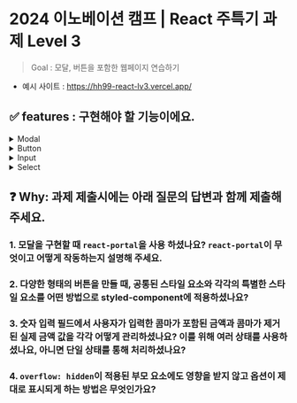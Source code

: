 # 2024 이노베이션 캠프 | React 주특기 과제 Level 3

> Goal : 모달, 버튼을 포함한 웹페이지 연습하기

- 예시 사이트 : https://hh99-react-lv3.vercel.app/

## ✅ features : 구현해야 할 기능이에요.

<details>
<summary>Modal</summary>

- 모달 2개를 구현합니다.
  - `취소`, `확인`이 있고, overlay를 클릭했을 때 모달이 닫히지 않는 형태
  - `닫기` 버튼만 있고, overlay를 클릭했을 때 모달이 닫히는 형태
  - 모달을 `on` 시키는 버튼의 형태는 각각 달라야 합니다. (위에서 만든 버튼을 재사용하는 것도 좋아요.)
  </details>

<details>
<summary>Button</summary>

- 총 6개 형태의 버튼을 구현합니다. (예시 페이지에서 확인)
  - `styled-components` 를 이용하여 구현하며, props를 적절하게 잘 활용하여 구현하세요.
  - 버튼 label에 선택적으로 아이콘을 넣을 수 있도록 구현하세요.
  </details>

<details>
<summary>Input</summary>

- 총 2개의 input을 구현합니다.
  - 일반형식의 input
  - 숫자를 넣었을 때, 3자리 수마다 `콤마 ,`가 찍히는 input
  - form을 구현하고 각 input에 값을 입력하고 `저장` 버튼을 눌렀을 때 `{name: '아무 텍스트', price: "콤마가 없는 금액"}` 을 `alert`에 표시해보세요.
  </details>

<details>
<summary>Select</summary>

- select를 구현합니다.
  - select를 클릭했을 때, option 들이 나오고 해당 option을 클릭하면 select의 값이 변경됩니다.
  - select를 클릭했을 때 부모 요소에 의해서 가려지지 않도록 구현합니다. 부모 요소에 `overflow: hidden`을 적용하면 자식 컴포넌트가 부모 컴포넌트를 넘어갔을 때 가려지게 됩니다. 부모 컴포넌트에 `hidden` 속성이 있다고 하더라도 select는 가려지지 않아야 합니다.
  </details>

## ❓ Why: 과제 제출시에는 아래 질문의 답변과 함께 제출해주세요.

### 1. 모달을 구현할 때 `react-portal`을 사용 하셨나요? `react-portal`이 무엇이고 어떻게 작동하는지 설명해 주세요.

### 2. 다양한 형태의 버튼을 만들 때, 공통된 스타일 요소와 각각의 특별한 스타일 요소를 어떤 방법으로 styled-component에 적용하셨나요?

### 3. 숫자 입력 필드에서 사용자가 입력한 콤마가 포함된 금액과 콤마가 제거된 실제 금액 값을 각각 어떻게 관리하셨나요? 이를 위해 여러 상태를 사용하셨나요, 아니면 단일 상태를 통해 처리하셨나요?

### 4. `overflow: hidden`이 적용된 부모 요소에도 영향을 받지 않고 옵션이 제대로 표시되게 하는 방법은 무엇인가요?
